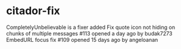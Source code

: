 # citador-fix
CompletelyUnbelievable is a fixer
added 
Fix quote icon not hiding on chunks of multiple messages
#113 opened a day ago by budak7273 
EmbedURL focus fix
#109 opened 15 days ago by angeloanan 
